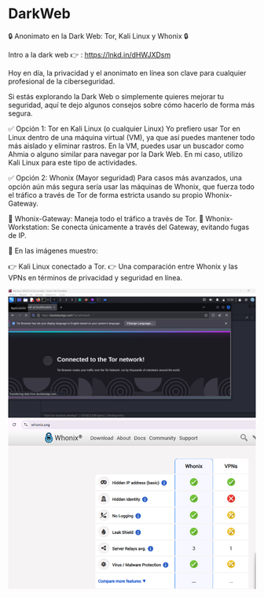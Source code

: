 # DarkWeb
🔒 Anonimato en la Dark Web: Tor, Kali Linux y Whonix 🔒

Intro a la dark web 👉 : https://lnkd.in/dHWJXDsm

Hoy en día, la privacidad y el anonimato en línea son clave para cualquier profesional de la ciberseguridad. 

Si estás explorando la Dark Web o simplemente quieres mejorar tu seguridad, aquí te dejo algunos consejos sobre cómo hacerlo de forma más segura.

✅ Opción 1: Tor en Kali Linux (o cualquier Linux)
Yo prefiero usar Tor en Linux dentro de una máquina virtual (VM), ya que así puedes mantener todo más aislado y eliminar rastros. En la VM, puedes usar un buscador como Ahmia o alguno similar para navegar por la Dark Web. En mi caso, utilizo Kali Linux para este tipo de actividades.

✅ Opción 2: Whonix (Mayor seguridad)
Para casos más avanzados, una opción aún más segura sería usar las máquinas de Whonix, que fuerza todo el tráfico a través de Tor de forma estricta usando su propio Whonix-Gateway.

🔹 Whonix-Gateway: Maneja todo el tráfico a través de Tor.
🔹 Whonix-Workstation: Se conecta únicamente a través del Gateway, evitando fugas de IP.

📌 En las imágenes muestro:

👉 Kali Linux conectado a Tor.
👉 Una comparación entre Whonix y las VPNs en términos de privacidad y seguridad en línea. 

<img src="Tor.png">

<img src="whonix.png">

